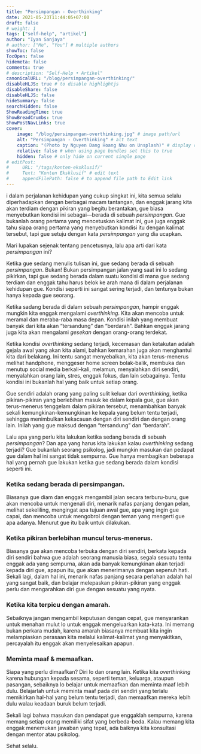 ```yaml
---
title: "Persimpangan - Overthinking"
date: 2021-05-23T11:44:05+07:00
draft: false
# weight: 1
tags: ["self-help", "artikel"]
author: "Iyan Sanjaya"
# author: ["Me", "You"] # multiple authors
showToc: false
TocOpen: false
hidemeta: false
comments: true
# description: "Self-Help • Artikel"
canonicalURL: "/blog/persimpangan-overthinking/"
disableHLJS: true # to disable highlightjs
disableShare: false
disableHLJS: false
hideSummary: false
searchHidden: false
ShowReadingTime: true
ShowBreadCrumbs: true
ShowPostNavLinks: true
cover:
    image: "/blog/persimpangan-overthinking.jpg" # image path/url
    alt: "Persimpangan - Overthinking" # alt text
    caption: "(Photo by Nguyen Dang Hoang Nhu on Unsplash)" # display caption under cover
    relative: false # when using page bundles set this to true
    hidden: false # only hide on current single page
# editPost:
#     URL: "/tags/konten-eksklusif/"
#     Text: "Konten Eksklusif" # edit text
#     appendFilePath: false # to append file path to Edit link
---
```

i dalam perjalanan kehidupan yang cukup singkat ini, kita semua selalu diperhadapkan dengan berbagai macam tantangan, dan enggak jarang kita akan terdiam dengan pikiran yang begitu berantakan, gue biasa menyebutkan kondisi ini sebagai—berada di sebuah *persimpangan*. Gue bukanlah orang pertama yang mencetuskan kalimat ini, gue juga enggak tahu siapa orang pertama yang menyebutkan kondisi itu dengan kalimat tersebut, tapi gue setuju dengan kata *persimpangan* yang dia ucapkan.

Mari lupakan sejenak tentang pencetusnya, lalu apa arti dari kata *persimpangan* ini?

Ketika gue sedang menulis tulisan ini, gue sedang berada di sebuah *persimpangan*. Bukan! Bukan persimpangan jalan yang saat ini lo sedang pikirkan, tapi gue sedang berada dalam suatu kondisi di mana gue sedang terdiam dan enggak tahu harus belok ke arah mana di dalam perjalanan kehidupan gue. Kondisi seperti ini sangat sering terjadi, dan tentunya bukan hanya kepada gue seorang.

Ketika sadang berada di dalam sebuah *persimpangan*, hampir enggak mungkin kita enggak mengalami *overthinking*. Kita akan mencoba untuk meramal dan meraba-raba masa depan. Kondisi inilah yang membuat banyak dari kita akan “tersandung” dan “berdarah”. Bahkan enggak jarang juga kita akan mengalami *gesekan* dengan orang-orang terdekat.

Ketika kondisi *overthinking* sedang terjadi, kecemasan dan ketakutan adalah gejala awal yang akan kita alami, bahkan kemarahan juga akan menghantui kita dari belakang. Ini tentu sangat menyebalkan, kita akan terus-menerus melihat handphone, menggeser home screen bolak-balik, membuka dan menutup social media berkali-kali, melamun, menyalahkan diri sendiri, menyalahkan orang lain, stres, enggak fokus, dan lain sebagainya. Tentu kondisi ini bukanlah hal yang baik untuk setiap orang.

Gue sendiri adalah orang yang paling sulit keluar dari *overthinking*, ketika pikiran-pikiran yang berlebihan masuk ke dalam kepala gue, gue akan terus-menerus tenggelam dalam pikiran tersebut, menambahkan banyak sekali kemungkinan-kemungkinan ke kepala yang belum tentu terjadi, sehingga menimbulkan kekacauan dengan diri sendiri dan dengan orang lain. Inilah yang gue maksud dengan “tersandung” dan “berdarah”.

Lalu apa yang perlu kita lakukan ketika sedang berada di sebuah *persimpangan*? Dan apa yang harus kita lakukan kalau *overthinking* sedang terjadi? Gue bukanlah seorang psikolog, jadi mungkin masukan dan pedapat gue dalam hal ini sangat tidak sempurna. Gue hanya membagikan beberapa hal yang pernah gue lakukan ketika gue sedang berada dalam kondisi seperti ini.

### Ketika sedang berada di persimpangan.

Biasanya gue diam dan enggak mengambil jalan secara terburu-buru, gue akan mencoba untuk mengenali diri, menarik nafas panjang dengan pelan, melihat sekeliling, mengingat apa tujuan awal gue, apa yang ingin gue capai, dan mencoba untuk mengobrol dengan teman yang mengerti gue apa adanya. Menurut gue itu baik untuk dilakukan.

### Ketika pikiran berlebihan muncul terus-menerus.

Biasanya gue akan mencoba terbuka dengan diri sendiri, berkata kepada diri sendiri bahwa gue adalah seorang manusia biasa, segala sesuatu tentu enggak ada yang sempurna, akan ada banyak kemungkinan akan terjadi kepada diri gue, apapun itu, gue akan menerimanya dengan sepenuh hati. Sekali lagi, dalam hal ini, menarik nafas panjang secara perlahan adalah hal yang sangat baik, dan belajar melepaskan pikiran-pikiran yang enggak perlu dan mengarahkan diri gue dengan sesuatu yang nyata.

### Ketika kita terpicu dengan amarah.

Sebaiknya jangan mengambil keputusan dengan cepat, gue menyarankan untuk menahan mulut lo untuk enggak mengeluarkan kata-kata. Ini memang bukan perkara mudah, karena amarah biasanya membuat kita ingin melampiaskan perasaan kita melalui kalimat-kalimat yang menyakitkan, percayalah itu enggak akan menyelesaikan apapun.

### Meminta maaf & memaafkan.

Siapa yang perlu dimaafkan? Diri lo dan orang lain. Ketika kita *overthinking* karena hubungan kepada sesama, seperti teman, keluarga, ataupun pasangan, sebaiknya lo belajar untuk memaafkan dan meminta maaf lebih dulu. Belajarlah untuk meminta maaf pada diri sendiri yang terlalu memikirkan hal-hal yang belum tentu terjadi, dan memaafkan mereka lebih dulu walau keadaan buruk belum terjadi.

Sekali lagi bahwa masukan dan pendapat gue enggaklah sempurna, karena memang setiap orang memiliki sifat yang berbeda-beda. Kalau memang kita enggak menemukan jawaban yang tepat, ada baiknya kita konsultasi dengan mentor atau psikolog.

Sehat selalu.